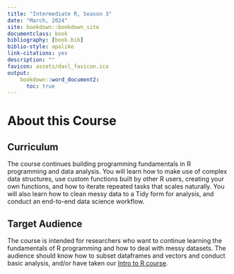 ```yaml
---
title: "Intermediate R, Season 3"
date: "March, 2024"
site: bookdown::bookdown_site
documentclass: book
bibliography: [book.bib]
biblio-style: apalike
link-citations: yes
description: ""
favicon: assets/dasl_favicon.ico
output:
    bookdown::word_document2:
      toc: true
---
```


# About this Course

## Curriculum  

The course continues building programming fundamentals in R programming and data analysis. You will learn how to make use of complex data structures, use custom functions built by other R users, creating your own functions, and how to iterate repeated tasks that scales naturally. You will also learn how to clean messy data to a Tidy form for analysis, and conduct an end-to-end data science workflow. 

## Target Audience  

The course is intended for researchers who want to continue learning the fundamentals of R programming and how to deal with messy datasets. The audience should know how to subset dataframes and vectors and conduct basic analysis, and/or have taken our [Intro to R course](https://github.com/fhdsl/Intro_to_R). 

